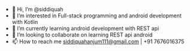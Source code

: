 - 👋 Hi, I’m @siddiquah
- 👀 I’m interested in Full-stack programming and android development with Kotlin
- 🌱 I’m currently learning android development with REST api
- 💞️ I’m looking to collaborate on learning REST api android
- 📫 How to reach me siddiquahanjum111@gmail.com | +91 7676016375

<!---
siddiquah/siddiquah is a ✨ special ✨ repository because its `README.md` (this file) appears on your GitHub profile.
You can click the Preview link to take a look at your changes.
--->
